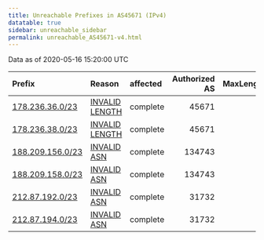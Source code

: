 ```yaml
---
title: Unreachable Prefixes in AS45671 (IPv4)
datatable: true
sidebar: unreachable_sidebar
permalink: unreachable_AS45671-v4.html
---
```


Data as of 2020-05-16 15:20:00 UTC


<div class="datatable-begin"></div>

| Prefix                                                     | Reason                                                                                                    | affected   |   Authorized AS |   MaxLength | Anchor                                         |   unreachable /24s |
|:-----------------------------------------------------------|:----------------------------------------------------------------------------------------------------------|:-----------|----------------:|------------:|:-----------------------------------------------|-------------------:|
| [178.236.36.0/23](https://stat.ripe.net/178.236.36.0/23)   | [INVALID LENGTH](https://rpki-validator.ripe.net/announcement-preview?asn=AS45671&prefix=178.236.36.0/23) | complete   |           45671 |          22 | [RIPE](unreachable_RIPE_NCC_RPKI_Root-v4.html) |                  2 |
| [178.236.38.0/23](https://stat.ripe.net/178.236.38.0/23)   | [INVALID LENGTH](https://rpki-validator.ripe.net/announcement-preview?asn=AS45671&prefix=178.236.38.0/23) | complete   |           45671 |          22 | [RIPE](unreachable_RIPE_NCC_RPKI_Root-v4.html) |                  2 |
| [188.209.156.0/23](https://stat.ripe.net/188.209.156.0/23) | [INVALID ASN](https://rpki-validator.ripe.net/announcement-preview?asn=AS45671&prefix=188.209.156.0/23)   | complete   |          134743 |          22 | [RIPE](unreachable_RIPE_NCC_RPKI_Root-v4.html) |                  2 |
| [188.209.158.0/23](https://stat.ripe.net/188.209.158.0/23) | [INVALID ASN](https://rpki-validator.ripe.net/announcement-preview?asn=AS45671&prefix=188.209.158.0/23)   | complete   |          134743 |          22 | [RIPE](unreachable_RIPE_NCC_RPKI_Root-v4.html) |                  2 |
| [212.87.192.0/23](https://stat.ripe.net/212.87.192.0/23)   | [INVALID ASN](https://rpki-validator.ripe.net/announcement-preview?asn=AS45671&prefix=212.87.192.0/23)    | complete   |           31732 |          24 | [RIPE](unreachable_RIPE_NCC_RPKI_Root-v4.html) |                  2 |
| [212.87.194.0/23](https://stat.ripe.net/212.87.194.0/23)   | [INVALID ASN](https://rpki-validator.ripe.net/announcement-preview?asn=AS45671&prefix=212.87.194.0/23)    | complete   |           31732 |          24 | [RIPE](unreachable_RIPE_NCC_RPKI_Root-v4.html) |                  2 |

<div class="datatable-end"></div>